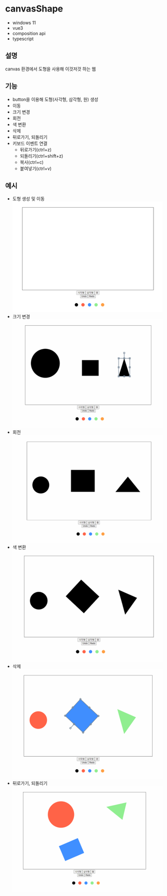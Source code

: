 # canvasShape

- windows 11
- vue3
- composition api
- typescript

## 설명

canvas 환경에서 도형을 사용해 이것저것 하는 웹

## 기능

- button을 이용해 도형(사각형, 삼각형, 원) 생성
- 이동
- 크기 변경
- 회전
- 색 변환
- 삭제
- 뒤로가기, 되돌리기
- 키보드 이벤트 연결
  - 뒤로가기(ctrl+z)
  - 되돌리기(ctrl+shift+z)
  - 복사(ctrl+c)
  - 붙여넣기(ctrl+v)

## 예시

- 도형 생성 및 이동
  ![도형 생성 및 이동](result_image/생성%20및%20이동.gif)
- 크기 변경
  ![크기 변경](result_image/크기%20변경.gif)
- 회전
  ![회전](result_image/회전.gif)
- 색 변환
  ![색 변환](result_image/색%20변환.gif)
- 삭제
  ![삭제](result_image/삭제.gif)
- 뒤로가기, 되돌리기
  ![뒤로가기, 되돌리기](result_image/뒤로가기,%20되돌리기.gif)
